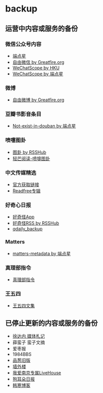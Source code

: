# backup
## 运营中内容或服务的备份
### 微信公众号内容
* [端点星](https://terminus2049.github.io/)
* [自由微信 by Greatfire.org](https://freewechat.com/)
* [WeChatScope by HKU](http://wechatscope.jmsc.hku.hk/)
* [WeChatScope by 端点星](http://206.189.252.32:3838/Wechatscope/)
### 微博
* [自由微博 by Greatfire.org](https://freeweibo.com/)
### 豆瓣书影音条目
* [Not-exist-in-douban by 端点星](https://terminus2049.github.io/Not-exist-in-douban/)
### 喷嚏图卦
* [图卦 by RSSHub](https://rsshub.app/dapenti/tugua)
* [轻芒阅读-喷嚏图卦](http://qingmang.me/reading/)
### 中文传媒精选
* [官方获取链接](https://s3.amazonaws.com/aws-website-cndigest-3fm1b/zwcmjx_339.mobi)
* [Readfree专辑](https://readfree.me/book/DIY146424/)
### 好奇心日报
* [好奇怪App](http://notch.qdaily.com)
* [好奇怪RSS by RSSHub](https://rsshub.app/qdaily/notch/posts)
* [qdaily_backup](https://github.com/LampScript/qdaily_backup)
### Matters
* [matters-metadata by 端点星](http://206.189.252.32:3838/matters-metadata/)
### 真理部指令
* [真理部指令](https://chinadigitaltimes.net/chinese/category/%E6%9C%89%E5%85%B3%E9%83%A8%E9%97%A8/%E7%9C%9F%E7%90%86%E9%83%A8%E6%8C%87%E4%BB%A4/?view=all)
### 王五四
* [王五四文集](http://wang54.blogspot.com/)
## 已停止更新的内容或服务的备份
* [徐达内 媒体札记](http://www.ftchinese.com/tag/%E5%AA%92%E4%BD%93%E6%9C%AD%E8%AE%B0)
* 薛蛮子 蛮子文摘
* 爱枣报
* 1984BBS
* [品葱旧版](https://pincongbackup.github.io/)
* [墙外楼](https://s3.amazonaws.com/letscorp-archive/index.html)
* [我爱南京专属LiveHouse](http://51tech.org/music/lizhi/)
* [狗耳朵日报](https://github.com/cdhigh/KindleEar)
* [韩寒博客](http://www.yunzhan365.com/36345111.html)
